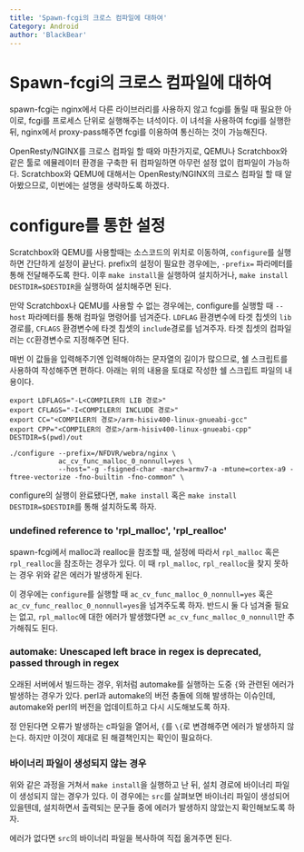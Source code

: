 ```yaml
---
title: 'Spawn-fcgi의 크로스 컴파일에 대하여'
Category: Android
author: 'BlackBear'
---
```


# Spawn-fcgi의 크로스 컴파일에 대하여
spawn-fcgi는 nginx에서 다른 라이브러리를 사용하지 않고 fcgi를 돌릴 때 필요한 아이로, fcgi를 프로세스 단위로 실행해주는 녀석이다. 이 녀석을 사용하여 fcgi를 실행한 뒤, nginx에서 proxy-pass해주면 fcgi를 이용하여 통신하는 것이 가능해진다.

OpenResty/NGINX를 크로스 컴파일 할 때와 마찬가지로, QEMU나 Scratchbox와 같은 툴로 에뮬레이터 환경을 구축한 뒤 컴파일하면 아무런 설정 없이 컴파일이 가능하다. Scratchbox와 QEMU에 대해서는 OpenResty/NGINX의 크로스 컴파일 할 때 알아봤으므로, 이번에는 설명을 생략하도록 하겠다.

# configure를 통한 설정
Scratchbox와 QEMU를 사용할때는 소스코드의 위치로 이동하여, `configure`를 실행하면 간단하게 설정이 끝난다. prefix의 설정이 필요한 경우에는, `-prefix=` 파라메터를 통해 전달해주도록 한다. 이후 `make install`을 실행하여 설치하거나, `make install DESTDIR=$DESTDIR`을 실행하여 설치해주면 된다.

만약 Scratchbox나 QEMU를 사용할 수 없는 경우에는, configure를 실행할 때 `--host` 파라메터를 통해 컴파일 명령어를 넘겨준다. `LDFLAG` 환경변수에 타겟 칩셋의 `lib`경로를, `CFLAGS` 환경변수에 타겟 칩셋의 `include`경로를 넘겨주자. 타겟 칩셋의 컴파일러는 `CC`환경변수로 지정해주면 된다.

매번 이 값들을 입력해주기엔 입력해야하는 문자열의 길이가 많으므로, 쉘 스크립트를 사용하여 작성해주면 편하다. 아래는 위의 내용을 토대로 작성한 쉘 스크립트 파일의 내용이다.

```
export LDFLAGS="-L<COMPILER의 LIB 경로>"
export CFLAGS="-I<COMPILER의 INCLUDE 경로>"
export CC="<COMPILER의 경로>/arm-hisiv400-linux-gnueabi-gcc"
export CPP="<COMPILER의 경로>/arm-hisiv400-linux-gnueabi-cpp"
DESTDIR=$(pwd)/out

./configure --prefix=/NFDVR/webra/nginx \
            ac_cv_func_malloc_0_nonnull=yes \
            --host="-g -fsigned-char -march=armv7-a -mtune=cortex-a9 -ftree-vectorize -fno-builtin -fno-common" \
```

configure의 실행이 완료됐다면, `make install` 혹은 `make install DESTDIR=$DESTDIR`를 통해 설치하도록 하자.

### undefined reference to 'rpl_malloc', 'rpl_realloc'
spawn-fcgi에서 malloc과 realloc을 참조할 때, 설정에 따라서 `rpl_malloc` 혹은 `rpl_realloc`을 참조하는 경우가 있다. 이 때 `rpl_malloc`, `rpl_realloc`을 찾지 못하는 경우 위와 같은 에러가 발생하게 된다.

이 경우에는 `configure`를 실행할 때 `ac_cv_func_malloc_0_nonnull=yes` 혹은 `ac_cv_func_realloc_0_nonnull=yes`을 넘겨주도록 하자. 반드시 둘 다 넘겨줄 필요는 없고, `rpl_malloc`에 대한 에러가 발생했다면 `ac_cv_func_malloc_0_nonnull`만 추가해줘도 된다.

### automake: Unescaped left brace in regex is deprecated, passed through in regex
오래된 서버에서 빌드하는 경우, 위처럼 automake를 실행하는 도중 `{`와 관련된 에러가 발생하는 경우가 있다. perl과 automake의 버전 충돌에 의해 발생하는 이슈인데, automake와 perl의 버전을 업데이트하고 다시 시도해보도록 하자.

정 안된다면 오류가 발생하는 c파일을 열어서, `{`를 `\{`로 변경해주면 에러가 발생하지 않는다. 하지만 이것이 제대로 된 해결책인지는 확인이 필요하다.

### 바이너리 파일이 생성되지 않는 경우
위와 같은 과정을 거쳐서 `make install`을 실행하고 난 뒤, 설치 경로에 바이너리 파일이 생성되지 않는 경우가 있다. 이 경우에는 `src`를 살펴보면 바이너리 파일이 생성되어있을텐데, 설치하면서 출력되는 문구들 중에 에러가 발생하지 않았는지 확인해보도록 하자.

에러가 없다면 `src`의 바이너리 파일을 복사하여 직접 옮겨주면 된다.